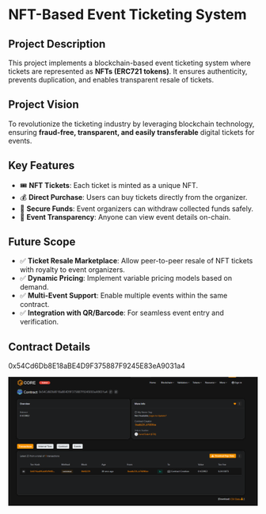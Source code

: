 # NFT-Based Event Ticketing System

## Project Description
This project implements a blockchain-based event ticketing system where tickets are represented as **NFTs (ERC721 tokens)**. It ensures authenticity, prevents duplication, and enables transparent resale of tickets.

## Project Vision
To revolutionize the ticketing industry by leveraging blockchain technology, ensuring **fraud-free, transparent, and easily transferable** digital tickets for events.

## Key Features
- 🎟️ **NFT Tickets**: Each ticket is minted as a unique NFT.
- 💰 **Direct Purchase**: Users can buy tickets directly from the organizer.
- 🏦 **Secure Funds**: Event organizers can withdraw collected funds safely.
- 🔎 **Event Transparency**: Anyone can view event details on-chain.

## Future Scope
- ✅ **Ticket Resale Marketplace**: Allow peer-to-peer resale of NFT tickets with royalty to event organizers.
- ✅ **Dynamic Pricing**: Implement variable pricing models based on demand.
- ✅ **Multi-Event Support**: Enable multiple events within the same contract.
- ✅ **Integration with QR/Barcode**: For seamless event entry and verification.

## Contract Details
0x54Cd6Db8E18aBE4D9F375887F9245E83eA9031a4

![alt text](image.png)